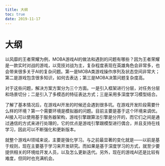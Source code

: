 ```yaml
---
title: 大纲
toc: true
date: 2019-11-17
---
```

# 大纲


以风靡的王者荣耀为例，MOBA游戏AI的做法和遇到的问题有哪些？因为王者荣耀是一款实时对战的游戏，以竞技对战为主，复杂程度表现在英雄角色会非常多，也会带来很多关于AI的复杂问题。第一是MOBA类游戏操作序列及状态空间非常大；第二是游戏包含很多知识，如何去表达；第三是MOBA决策问题复杂度高。



对于这些问题，解决方案方案分为三个方面。一是引入框架进行分层，对任务分层和场景切分；二是引入了多模态的特征表达方式；三是采用多深度学习模型结合。



了解了基本情况后，在游戏AI开发的时候还会遇到很多坑。在游戏开发阶段需要什么样的环境？第一个需要环境是模拟器的问题。目前主要是基于这个环境来调优。AI接入可以使用基于服务器架构，游戏引擎跟算法引擎是分开的，而它们之间是通过通信的方式来进行处理的，它的优点是游戏引擎跟模型进行偶合，并且支持在线学习，因此可以不断强化和更新版本。

就整个游戏AI领域来说，主要是强化学习。与之前最显著的变化就是——以前是基于规则，现在主要基于学习来开发研究。而如果是基于深度学习的方式，就至少要提供相关的环境给开发人员，以及怎么更新迭代。另外，现在的游戏AI还是比较有难度，但同时也充满机会。
